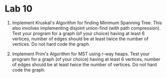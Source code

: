 # Lab 10

1.  Implement Kruskal's Algorithm for finding Minimum Spanning Tree. This also involves implementing disjoint union-find (with path compression). Test your program for a graph (of your choice) having at least 6 vertices, number of edges should be at least twice the number of vertices. Do not hard code the graph.

2.  Implement Prim's Algorithm for MST using r-way heaps. Test your program for a graph (of your choice) having at least 6 vertices, number of edges should be at least twice the number of vertices. Do not hard code the graph.
